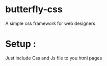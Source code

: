 # butterfly-css
A simple css framework for web designers

# Setup :

Just include Css and Js file to you html pages
